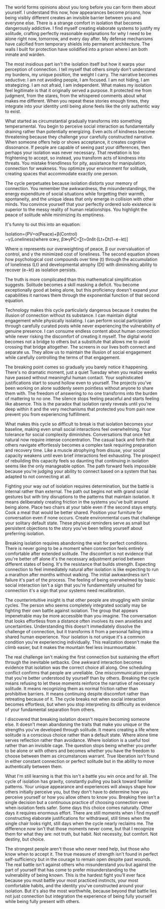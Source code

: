 The world forms opinions about you long before you can form them about yourself. I understand this now, how appearances become prisons, how being visibly different creates an invisible barrier between you and everyone else. There is a strange comfort in isolation that becomes dangerously addictive. I find myself creating elaborate systems to justify my solitude, crafting perfectly reasonable explanations for why I need to be alone right now, tomorrow, and every day after. My defense mechanisms have calcified from temporary shields into permanent architecture. The walls I built for protection have solidified into a prison where I am both inmate and warden.

The most insidious part isn't the isolation itself but how it warps your perception of connection. I tell myself that others simply don't understand my burdens, my unique position, the weight I carry. The narrative becomes seductive: I am not avoiding people, I am focused. I am not hiding, I am strategizing. I am not afraid, I am independent. What makes my isolation feel legitimate is that it originally served a purpose. It protected me from judgment, from the stares, from the whispered comments about what makes me different. When you repeat these stories enough times, they integrate into your identity until being alone feels like the only authentic way to exist.

What started as circumstantial gradually transforms into something temperamental. You begin to perceive social interaction as fundamentally draining rather than potentially energizing. Even acts of kindness become threatening because they challenge your carefully constructed narrative. When someone offers help or shows acceptance, it creates cognitive dissonance. If people are capable of seeing past your differences, then perhaps your isolation was never necessary. That revelation is too frightening to accept, so instead, you transform acts of kindness into threats. You mistake friendliness for pity, assistance for manipulation, connection for weakness. You optimize your environment for solitude, creating spaces that accommodate exactly one person.

The cycle perpetuates because isolation distorts your memory of connection. You remember the awkwardness, the misunderstandings, the energy expenditure of social situations while forgetting their warmth, spontaneity, and the unique ideas that only emerge in collision with other minds. You convince yourself that your perfectly ordered solo existence is superior to the messy reality of human relationships. You highlight the peace of solitude while minimizing its emptiness.

It's funny to out this into an equation:

Isolation={PV=α(Peace)+β(Control)−γ(Loneliness)where α≫γ, β≫γPC=∑t=0nδt⋅[Lt+Dt(1−e−kt)]

Where α represents our overweighting of peace, β our overvaluation of control, and γ the minimized cost of loneliness. The second equation shows how psychological cost compounds over time (t) through the accumulation of loneliness (Lt) and developmental atrophy (Dt) with diminishing ability to recover (e−kt) as isolation persists.

The truth is more complicated than this mathematical simplification suggests. Solitude becomes a skill masking a deficit. You become exceptionally good at being alone, but this proficiency doesn't expand your capabilities it narrows them through the exponential function of that second equation.

Technology makes this cycle particularly dangerous because it creates the illusion of connection without its substance. I can maintain digital engagement while physically isolating. I can perform social participation through carefully curated posts while never experiencing the vulnerability of genuine presence. I can consume endless content about human connection while never risking the discomfort of creating it myself. The digital world becomes not a bridge to others but a substitute that allows me to avoid crossing that bridge altogether. The screens in our lives both connect and separate us. They allow us to maintain the illusion of social engagement while carefully controlling the terms of that engagement.

The breaking point comes so gradually you barely notice it happening. There's no dramatic moment, just a quiet Tuesday when you realize weeks have passed without meaningful human contact. Your sophisticated justifications start to sound hollow even to yourself. The projects you've been working on alone suddenly seem pointless without anyone to share them with. The freedom of answering to no one transforms into the burden of mattering to no one. The silence stops feeling peaceful and starts feeling like absence. This is the paradox that isolation rarely reveals until you're deep within it and the very mechanisms that protected you from pain now prevent you from experiencing fulfillment.

What makes this cycle so difficult to break is that isolation becomes your baseline, making even small social interactions feel overwhelming. Your tolerance for social complexity diminishes. Conversations that once felt natural now require intense concentration. The casual back and forth that others navigate effortlessly becomes a complex task requiring preparation and recovery time. Like a muscle atrophying from disuse, your social capacity weakens until even brief interactions feel exhausting. The prospect of rebuilding this capacity feels so daunting that continuing in isolation seems like the only manageable option. The path forward feels impossible because you're judging your ability to connect based on a system that has adapted to not connecting at all.

Fighting your way out of isolation requires determination, but the battle is internal rather than external. The path out begins not with grand social gestures but with tiny disruptions to the patterns that maintain isolation. It means deliberately creating friction in the systems you've built around being alone. Place two chairs at your table even if the second stays empty. Cook a meal that would be better shared. Position your furniture for conversation even if none occurs. Create environmental cues that challenge your solitary default state. These physical reminders serve as small but persistent objections to the story you've been telling yourself about preferring isolation.

Breaking isolation requires abandoning the wait for perfect conditions. There is never going to be a moment when connection feels entirely comfortable after extended solitude. The discomfort is not evidence that you're better off alone it's the necessary adjustment period between different states of being. It's the resistance that builds strength. Expecting connection to feel immediately natural after isolation is like expecting to run a marathon after months without walking. The initial awkwardness isn't failure it's part of the process. The feeling of being overwhelmed by basic social interaction isn't a sign that you're fundamentally unsuited for connection it's a sign that your systems need recalibration.

The counterintuitive insight is that other people are struggling with similar cycles. The person who seems completely integrated socially may be fighting their own battle against isolation. The group that appears impenetrable may be more accessible than you imagine. The conversation that looks effortless from a distance often involves its own anxieties and uncertainties. Understanding this doesn't immediately dissolve the challenge of connection, but it transforms it from a personal failing into a shared human experience. Your isolation is not unique it's a common condition you're experiencing individually. This realization doesn't make the climb easier, but it makes the mountain feel less insurmountable.

The real challenge isn't making the first connection but sustaining the effort through the inevitable setbacks. One awkward interaction becomes evidence that isolation was the correct choice all along. One scheduling conflict confirms that people are unreliable. One miscommunication proves that you're better understood by yourself than by others. Breaking the cycle means refusing to let these moments reinforce the narrative of necessary solitude. It means recognizing them as normal friction rather than prohibitive barriers. It means continuing despite discomfort rather than retreating because of it. The cycle breaks not when social interaction becomes effortless, but when you stop interpreting its difficulty as evidence of your fundamental separation from others.

I discovered that breaking isolation doesn't require becoming someone else. It doesn't mean abandoning the traits that make you unique or the strengths you've developed through solitude. It means creating a life where solitude is a conscious choice rather than a default state. Where alone time serves reflection rather than avoidance. Where isolation is a useful tool rather than an invisible cage. The question stops being whether you prefer to be alone or with others and becomes whether you have the freedom to choose between them as circumstances warrant. True liberation isn't found in either constant connection or perfect solitude but in the ability to move authentically between them.

What I'm still learning is that this isn't a battle you win once and for all. The cycle of isolation has gravity, constantly pulling you back toward familiar patterns. Your unique appearance and experiences will always shape how others initially perceive you, but they don't have to determine how you perceive yourself or how you allow others to know you. Breaking free isn't a single decision but a continuous practice of choosing connection even when isolation feels safer. Some days this choice comes naturally. Other days it requires enormous effort. There are still moments when I find myself constructing elaborate justifications for withdrawal, still times when the single chair looks right, still days when the cycle nearly reclaims me. The difference now isn't that those moments never come, but that I recognize them for what they are: not truth, but habit. Not necessity, but comfort. Not destiny, but choice.

The strongest people aren't those who never need help, but those who know when to accept it. The true measure of strength isn't found in perfect self-sufficiency but in the courage to remain open despite past wounds. The real battle isn't against others who misunderstand you but against the part of yourself that has come to prefer misunderstanding to the vulnerability of being known. This is the hardest fight you'll ever face because you must battle your most practiced instincts, your most comfortable habits, and the identity you've constructed around your isolation. But it's also the most worthwhile, because beyond that battle lies not just connection but integration the experience of being fully yourself while being fully present with others.